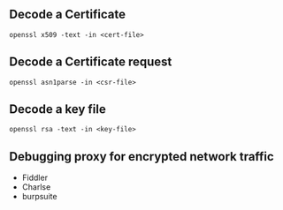 Decode a Certificate
--------
```
openssl x509 -text -in <cert-file>
```

Decode a Certificate request
--------
```
openssl asn1parse -in <csr-file>
```

Decode a key file
--------
```
openssl rsa -text -in <key-file>
```


Debugging proxy for encrypted network traffic
--------
* Fiddler
* Charlse
* burpsuite


